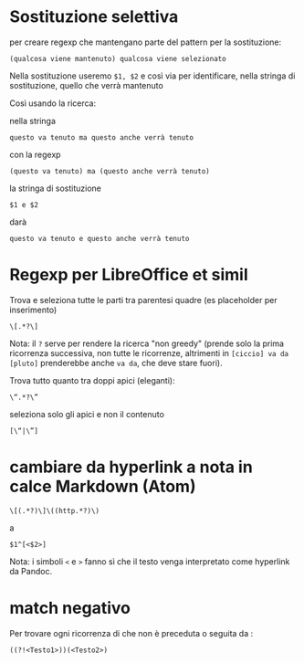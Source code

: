 # Sostituzione selettiva

per creare regexp che mantengano parte del pattern per la sostituzione:

`(qualcosa viene mantenuto) qualcosa viene selezionato`

Nella sostituzione useremo `$1, $2` e così via per identificare, nella stringa di sostituzione, quello che verrà mantenuto

Così usando la ricerca:

nella stringa

`questo va tenuto ma questo anche verrà tenuto`

con la regexp

`(questo va tenuto) ma (questo anche verrà tenuto)`

la stringa di sostituzione

`$1 e $2 `

darà

`questo va tenuto e questo anche verrà tenuto `

# Regexp per LibreOffice et simil

Trova e seleziona tutte le parti tra parentesi quadre (es placeholder per inserimento)

`\[.*?\]`

Nota: il `?` serve per rendere la ricerca "non greedy" (prende solo la prima ricorrenza successiva, non tutte le ricorrenze, altrimenti in `[ciccio] va da [pluto]` prenderebbe anche `va da`, che deve stare fuori).

Trova tutto quanto tra doppi apici (eleganti):

`\“.*?\”`

seleziona solo gli apici e non il contenuto

`[\“|\”]`


# cambiare da hyperlink a nota in calce Markdown (Atom)

    \[(.*?)\]\((http.*?)\)

a

    $1^[<$2>]

Nota: i simboli `<` e `>` fanno sì che il testo venga interpretato come hyperlink da Pandoc.

# match negativo

Per trovare ogni ricorrenza di <Testo2> che non è preceduta o seguita da <Testo1>:

    ((?!<Testo1>))(<Testo2>)
